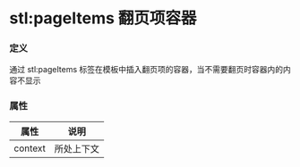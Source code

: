 ﻿# stl:pageItems 翻页项容器


### 定义

通过 stl:pageItems 标签在模板中插入翻页项的容器，当不需要翻页时容器内的内容不显示

### 属性

属性  | 说明
------  | ------
context | 所处上下文